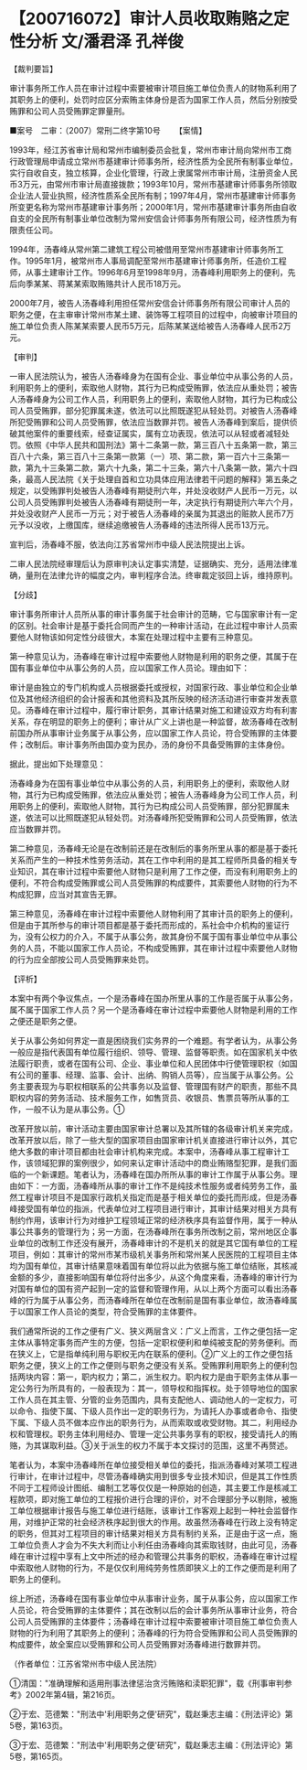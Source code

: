 # 【200716072】审计人员收取贿赂之定性分析 文/潘君泽 孔祥俊

【裁判要旨】

审计事务所工作人员在审计过程中索要被审计项目施工单位负责人的财物系利用了其职务上的便利，处罚时应区分索贿主体身份是否为国家工作人员，然后分别按受贿罪和公司人员受贿罪定罪量刑。

■案号　二审：（2007）常刑二终字第10号 　　【案情】

1993年，经江苏省审计局和常州市编制委员会批复，常州市审计局向常州市工商行政管理局申请成立常州市基建审计师事务所，经济性质为全民所有制事业单位，实行自收自支，独立核算，企业化管理，行政上隶属常州市审计局，注册资金人民币3万元，由常州市审计局直接拨款；1993年10月，常州市基建审计师事务所领取企业法人营业执照，经济性质系全民所有制；1997年4月，常州市基建审计师事务所变更名称为常州市基建审计事务所；2000年1月，常州市基建审计事务所由自收自支的全民所有制事业单位改制为常州安信会计师事务所有限公司，经济性质为有限责任公司。

1994年，汤春峰从常州第二建筑工程公司被借用至常州市基建审计师事务所工作。1995年1月，被常州市人事局调配至常州市基建审计师事务所，任造价工程师，从事土建审计工作。1996年6月至1998年9月，汤春峰利用职务上的便利，先后向季某某、蒋某某索取贿赂共计人民币18万元。

2000年7月，被告人汤春峰利用担任常州安信会计师事务所有限公司审计人员的职务之便，在主审审计常州市某土建、装饰等工程项目的过程中，向被审计项目的施工单位负责人陈某某索要人民币5万元，后陈某某送给被告人汤春峰人民币2万元。

【审判】

一审人民法院认为，被告人汤春峰身为在国有企业、事业单位中从事公务的人员，利用职务上的便利，索取他人财物，其行为已构成受贿罪，依法应从重处罚；被告人汤春峰身为公司工作人员，利用职务上的便利，索取他人财物，其行为已构成公司人员受贿罪，部分犯罪属未遂，依法可以比照既遂犯从轻处罚。对被告人汤春峰所犯受贿罪和公司人员受贿罪，依法应当数罪并罚。被告人汤春峰到案后，提供侦破其他案件的重要线索，经查证属实，属有立功表现，依法可以从轻或者减轻处罚。依照《中华人民共和国刑法》第十二条第一款，第三百八十五条第一款，第三百八十六条，第三百八十三条第一款第（一）项、第二款，第一百六十三条第一款，第九十三条第二款，第六十九条，第二十三条，第六十八条第一款，第六十四条，最高人民法院《关于处理自首和立功具体应用法律若干问题的解释》第五条之规定，以受贿罪判处被告人汤春峰有期徒刑六年，并处没收财产人民币一万元，以公司人员受贿罪判处被告人汤春峰有期徒刑一年，决定执行有期徒刑六年六个月，并处没收财产人民币一万元；对于被告人汤春峰的亲属为其退出的赃款人民币7万元予以没收，上缴国库，继续追缴被告人汤春峰的违法所得人民币13万元。

宣判后，汤春峰不服，依法向江苏省常州市中级人民法院提出上诉。

二审人民法院经审理后认为原审判决认定事实清楚，证据确实、充分，适用法律准确，量刑在法律允许的幅度之内，审判程序合法。终审裁定驳回上诉，维持原判。

【分歧】

审计事务所审计人员所从事的审计事务属于社会审计的范畴，它与国家审计有一定的区别。社会审计是基于委托合同而产生的一种审计活动，在此过程中审计人员索要他人财物该如何定性分歧很大，本案在处理过程中主要有三种意见。

第一种意见认为，汤春峰在审计过程中索要他人财物是利用的职务之便，其属于在国有事业单位中从事公务的人员，应以国家工作人员论。理由如下：

审计是由独立的专门机构或人员根据委托或授权，对国家行政、事业单位和企业单位及其他经济组织的会计报表和其他资料及其所反映的经济活动进行审查并发表意见。汤春峰在审计过程中，履行审计职务，其审计结果对施工和建设双方均有利害关系，存在明显的职务上的便利；审计从广义上讲也是一种监督，故汤春峰在改制前国办所从事审计业务属于从事公务，应以国家工作人员论，符合受贿罪的主体要件；改制后。审计事务所由国办变为民办，汤的身份不具备受贿罪的主体身份。

据此，提出如下处理意见：

汤春峰身为在国有事业单位中从事公务的人员，利用职务上的便利，索取他人财物，其行为已构成受贿罪，依法应从重处罚；被告人汤春峰身为公司工作人员，利用职务上的便利，索取他人财物，其行为已构成公司人员受贿罪，部分犯罪属未遂，依法可以比照既遂犯从轻处罚。对汤春峰所犯受贿罪和公司人员受贿罪，依法应当数罪并罚。

第二种意见，汤春峰无论是在改制前还是在改制后的事务所里从事的都是基于委托关系而产生的一种技术性劳务活动，其在工作中利用的是其工程师所具备的相关专业知识，其在审计过程中索要他人财物只是利用了工作之便，而没有利用职务上的便利，不符合构成受贿罪或公司人员受贿罪的构成要件，其索要他人财物的行为不构成犯罪，应当对其宣告无罪。

第三种意见，汤春峰在审计过程中索要他人财物利用了其审计员的职务上的便利，但是由于其所参与的审计项目都是基于委托而形成的，系社会中介机构的鉴证行为，没有公权力的介入，不属于从事公务，故其身份不属于国有事业单位中从事公务的人员，不能以国家工作人员论，不构成受贿罪，其在审计过程中索要他人财物的行为应全部按公司人员受贿罪来处罚。

【评析】

本案中有两个争议焦点，一个是汤春峰在国办所里从事的工作是否属于从事公务，属不属于国家工作人员？另一个是汤春峰在审计过程中索要他人财物是利用的工作之便还是职务之便。

关于从事公务如何界定一直是困绕我们实务界的一个难题。有学者认为，从事公务一般应是指代表国有单位履行组织、领导、管理、监督等职责。如在国家机关中依法履行职责，或者在国有公司、企业、事业单位和人民团体中行使管理职权（如国有公司的董事、经理、监事、会计、出纳、购销人员等），应当属于从事公务。公务主要表现为与职权相联系的公共事务以及监督、管理国有财产的职责，那些不具职权内容的劳务活动、技术服务工作，如售货员、收银员、售票员等所从事的工作，一般不认为是从事公务。①

改革开放以前，审计活动主要由国家审计总署以及其所辖的各级审计机关来完成，改革开放以后，除了一些大型的国家项目由国家审计机关直接进行审计以外，其它绝大多数的审计项目都由社会审计机构来完成。本案中，汤春峰从事工程审计工作，该领域犯罪的案例很少，如何来认定审计活动中的商业贿赂型犯罪，是我们面临的一个新课题。笔者认为，汤春峰在国办所所从事的审计工作属于从事公务。理由如下：一方面，汤春峰所从事的审计工作不是纯技术性服务或者纯劳务工作，虽然工程审计项目不是国家行政机关指定而是基于相关单位的委托而形成，但是汤春峰接受国有单位的指派，代表单位对工程项目进行审计，其审计结果对相关方具有制约作用，该审计行为对维护工程领域正常的经济秩序具有监督作用，属于一种从事公共事务的管理行为；另一方面，在汤春峰所在事务所改制之前，常州地区企事业单位的改制工作还没有展开，汤春峰审计的不是机关的就是其它国有单位的工程项目，例如：其审计的常州市某市级机关事务所和常州某人民医院的工程项目主体均为国有单位，其审计结果意味着国有单位将以此为依据与施工单位结账，其核减金额的多少，直接影响国有单位将付出多少，从这个角度来看，汤春峰的审计行为对国有单位的国有资产起到一定的监督和管理作用，从以上两个方面可以看出汤春峰的行为属于从事公务，而汤春峰所在单位在改制前是国有事业单位，故汤春峰属于以国家工作人员论的类型，符合受贿罪的主体要件。

我们通常所说的工作之便有广义、狭义两层含义：广义上而言，工作之便包括一定主体从事特定事务而产生的方便，包括一定职权便利和单纯被支配的劳务便利。而在狭义上，它是指单纯利用与职权无内在联系的便利。②广义上的工作之便包括职务之便，狭义上的工作之便则与职务之便没有关系。受贿罪利用职务上的便利包括两块内容：第一，职内权力；第二，派生权力。职内权力是由于职务主体从事一定公务行为所具有的，一般表现为：其一，领导权和指挥权。处于领导地位的国家工作人员在其主管、分管的业务范围内，具有支配他人、调动他人的一定权力，可以命令、指使下属、下级人员作出一定的职务行为，为请托人办事或者命令、指使下属、下级人员不做本应作出的职务行为，从而索取或收受财物。其二，利用经办权和管理权。职务主体利用经办、管理一定公共事务享有的职权，接受请托人的贿赂，为其谋取利益。③关于派生的权力不属于本文探讨的范围，这里不再赘述。

笔者认为，本案中汤春峰所在单位接受相关单位的委托，指派汤春峰对某项工程进行审计，在审计过程中，尽管汤春峰确实用到很多专业技术知识，但是其工作性质不同于工程师设计图纸、编制工艺等仅仅是一种原始的创造，其主要工作是核减工程款项，即对施工单位的工程报价进行合理的评价，对不合理部分予以剔除，被施工单位根据审计报告与施工单位进行结账，该审计工作客观上起到一种社会监督作用，对维护正常的社会经济秩序起到很大的作用。故虽然汤春峰在行政上没有特定的职务，但其对工程项目的审计结果对相关方具有制约关系，正是由于这一点，施工单位负责人才会为不失大利而让小利任由汤春峰向其索取钱财，由此可见，汤春峰在审计过程中享有上文中所述的经办和管理公共事务的职权，汤春峰在审计过程中索取他人财物的行为，不是仅仅利用纯劳务性质即狭义上的工作之便而是利用了职务上的便利。

综上所述，汤春峰在国有事业单位中从事审计业务，属于从事公务，应以国家工作人员论，符合受贿罪的主体要件；其在改制以后的会计事务所从事审计业务，符合公司人员受贿罪的主体要件；汤春峰在审计过程中索要被审计项目施工单位负责人财物的行为利用了其职务上的便利；汤春峰的行为符合受贿罪和公司人员受贿罪的构成要件，故全案应以受贿罪和公司人员受贿罪对汤春峰进行数罪并罚。

（作者单位：江苏省常州市中级人民法院）

①清国："准确理解和适用刑事法律惩治贪污贿赂和渎职犯罪"，载《刑事审判参考》2002年第4辑，第216页。

②于宏、范德繁："刑法中'利用职务之便'研究"，载赵秉志主编：《刑法评论》第5卷，第163页。

③于宏、范德繁："刑法中'利用职务之便'研究"，载赵秉志主编：《刑法评论》第5卷，第165页。